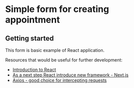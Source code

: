 # Simple form for creating appointment

## Getting started

This form is basic example of React application.

Resources that would be useful for further development:

- [Introduction to React](https://react.dev/learn)
- [As a next step React introduce new framework - Next.js](https://nextjs.org/docs)
- [Axios - good choice for intercepting requests](https://axios-http.com/docs/intro)
